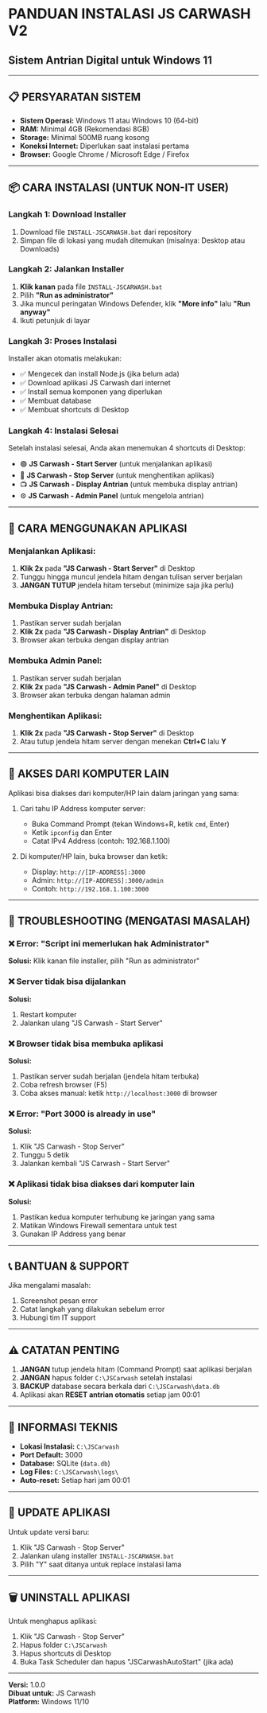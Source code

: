 # PANDUAN INSTALASI JS CARWASH V2
## Sistem Antrian Digital untuk Windows 11

---

## 📋 PERSYARATAN SISTEM

- **Sistem Operasi:** Windows 11 atau Windows 10 (64-bit)
- **RAM:** Minimal 4GB (Rekomendasi 8GB)
- **Storage:** Minimal 500MB ruang kosong
- **Koneksi Internet:** Diperlukan saat instalasi pertama
- **Browser:** Google Chrome / Microsoft Edge / Firefox

---

## 📦 CARA INSTALASI (UNTUK NON-IT USER)

### Langkah 1: Download Installer
1. Download file `INSTALL-JSCARWASH.bat` dari repository
2. Simpan file di lokasi yang mudah ditemukan (misalnya: Desktop atau Downloads)

### Langkah 2: Jalankan Installer
1. **Klik kanan** pada file `INSTALL-JSCARWASH.bat`
2. Pilih **"Run as administrator"**
3. Jika muncul peringatan Windows Defender, klik **"More info"** lalu **"Run anyway"**
4. Ikuti petunjuk di layar

### Langkah 3: Proses Instalasi
Installer akan otomatis melakukan:
- ✅ Mengecek dan install Node.js (jika belum ada)
- ✅ Download aplikasi JS Carwash dari internet
- ✅ Install semua komponen yang diperlukan
- ✅ Membuat database
- ✅ Membuat shortcuts di Desktop

### Langkah 4: Instalasi Selesai
Setelah instalasi selesai, Anda akan menemukan 4 shortcuts di Desktop:
- 🟢 **JS Carwash - Start Server** (untuk menjalankan aplikasi)
- 🔴 **JS Carwash - Stop Server** (untuk menghentikan aplikasi)
- 📺 **JS Carwash - Display Antrian** (untuk membuka display antrian)
- ⚙️ **JS Carwash - Admin Panel** (untuk mengelola antrian)

---

## 🚀 CARA MENGGUNAKAN APLIKASI

### Menjalankan Aplikasi:
1. **Klik 2x** pada **"JS Carwash - Start Server"** di Desktop
2. Tunggu hingga muncul jendela hitam dengan tulisan server berjalan
3. **JANGAN TUTUP** jendela hitam tersebut (minimize saja jika perlu)

### Membuka Display Antrian:
1. Pastikan server sudah berjalan
2. **Klik 2x** pada **"JS Carwash - Display Antrian"** di Desktop
3. Browser akan terbuka dengan display antrian

### Membuka Admin Panel:
1. Pastikan server sudah berjalan
2. **Klik 2x** pada **"JS Carwash - Admin Panel"** di Desktop
3. Browser akan terbuka dengan halaman admin

### Menghentikan Aplikasi:
1. **Klik 2x** pada **"JS Carwash - Stop Server"** di Desktop
2. Atau tutup jendela hitam server dengan menekan **Ctrl+C** lalu **Y**

---

## 📱 AKSES DARI KOMPUTER LAIN

Aplikasi bisa diakses dari komputer/HP lain dalam jaringan yang sama:

1. Cari tahu IP Address komputer server:
   - Buka Command Prompt (tekan Windows+R, ketik `cmd`, Enter)
   - Ketik `ipconfig` dan Enter
   - Catat IPv4 Address (contoh: 192.168.1.100)

2. Di komputer/HP lain, buka browser dan ketik:
   - Display: `http://[IP-ADDRESS]:3000`
   - Admin: `http://[IP-ADDRESS]:3000/admin`
   - Contoh: `http://192.168.1.100:3000`

---

## 🔧 TROUBLESHOOTING (MENGATASI MASALAH)

### ❌ Error: "Script ini memerlukan hak Administrator"
**Solusi:** Klik kanan file installer, pilih "Run as administrator"

### ❌ Server tidak bisa dijalankan
**Solusi:** 
1. Restart komputer
2. Jalankan ulang "JS Carwash - Start Server"

### ❌ Browser tidak bisa membuka aplikasi
**Solusi:**
1. Pastikan server sudah berjalan (jendela hitam terbuka)
2. Coba refresh browser (F5)
3. Coba akses manual: ketik `http://localhost:3000` di browser

### ❌ Error: "Port 3000 is already in use"
**Solusi:**
1. Klik "JS Carwash - Stop Server"
2. Tunggu 5 detik
3. Jalankan kembali "JS Carwash - Start Server"

### ❌ Aplikasi tidak bisa diakses dari komputer lain
**Solusi:**
1. Pastikan kedua komputer terhubung ke jaringan yang sama
2. Matikan Windows Firewall sementara untuk test
3. Gunakan IP Address yang benar

---

## 📞 BANTUAN & SUPPORT

Jika mengalami masalah:
1. Screenshot pesan error
2. Catat langkah yang dilakukan sebelum error
3. Hubungi tim IT support

---

## ⚠️ CATATAN PENTING

1. **JANGAN** tutup jendela hitam (Command Prompt) saat aplikasi berjalan
2. **JANGAN** hapus folder `C:\JSCarwash` setelah instalasi
3. **BACKUP** database secara berkala dari `C:\JSCarwash\data.db`
4. Aplikasi akan **RESET antrian otomatis** setiap jam 00:01

---

## 📝 INFORMASI TEKNIS

- **Lokasi Instalasi:** `C:\JSCarwash`
- **Port Default:** 3000
- **Database:** SQLite (`data.db`)
- **Log Files:** `C:\JSCarwash\logs\`
- **Auto-reset:** Setiap hari jam 00:01

---

## 🔄 UPDATE APLIKASI

Untuk update versi baru:
1. Klik "JS Carwash - Stop Server"
2. Jalankan ulang installer `INSTALL-JSCARWASH.bat`
3. Pilih "Y" saat ditanya untuk replace instalasi lama

---

## 🗑️ UNINSTALL APLIKASI

Untuk menghapus aplikasi:
1. Klik "JS Carwash - Stop Server"
2. Hapus folder `C:\JSCarwash`
3. Hapus shortcuts di Desktop
4. Buka Task Scheduler dan hapus "JSCarwashAutoStart" (jika ada)

---

**Versi:** 1.0.0  
**Dibuat untuk:** JS Carwash  
**Platform:** Windows 11/10
